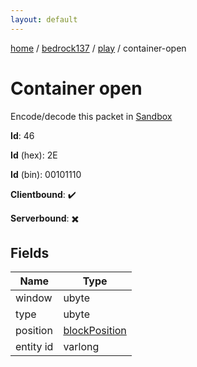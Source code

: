 ```yaml
---
layout: default
---
```


[home](/)  /  [bedrock137](/protocol/bedrock137)  /  [play](/protocol/bedrock137/play)  /  container-open

# Container open

Encode/decode this packet in [Sandbox](../../../sandbox/bedrock137#play.container_open)

**Id**: 46

**Id** (hex): 2E

**Id** (bin): 00101110

**Clientbound**: ✔️

**Serverbound**: ✖️

## Fields

Name | Type
---|---
window | ubyte
type | ubyte
position | [blockPosition](/protocol/bedrock137/types/block-position)
entity id | varlong
